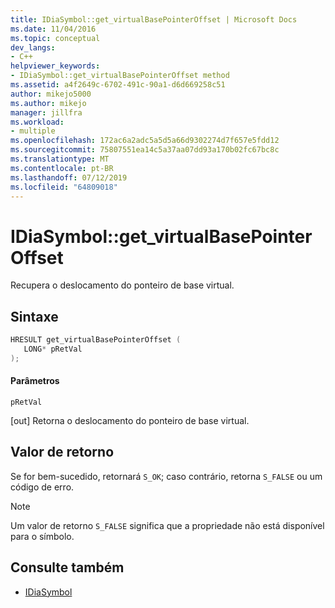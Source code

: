 ```yaml
---
title: IDiaSymbol::get_virtualBasePointerOffset | Microsoft Docs
ms.date: 11/04/2016
ms.topic: conceptual
dev_langs:
- C++
helpviewer_keywords:
- IDiaSymbol::get_virtualBasePointerOffset method
ms.assetid: a4f2649c-6702-491c-90a1-d6d669258c51
author: mikejo5000
ms.author: mikejo
manager: jillfra
ms.workload:
- multiple
ms.openlocfilehash: 172ac6a2adc5a5d5a66d9302274d7f657e5fdd12
ms.sourcegitcommit: 75807551ea14c5a37aa07dd93a170b02fc67bc8c
ms.translationtype: MT
ms.contentlocale: pt-BR
ms.lasthandoff: 07/12/2019
ms.locfileid: "64809018"
---
```

# <a name="idiasymbolgetvirtualbasepointeroffset"></a>IDiaSymbol::get_virtualBasePointerOffset
Recupera o deslocamento do ponteiro de base virtual.

## <a name="syntax"></a>Sintaxe

```C++
HRESULT get_virtualBasePointerOffset ( 
   LONG* pRetVal
);
```

#### <a name="parameters"></a>Parâmetros
 `pRetVal`

[out] Retorna o deslocamento do ponteiro de base virtual.

## <a name="return-value"></a>Valor de retorno
 Se for bem-sucedido, retornará `S_OK`; caso contrário, retorna `S_FALSE` ou um código de erro.

> [!NOTE]
> Um valor de retorno `S_FALSE` significa que a propriedade não está disponível para o símbolo.

## <a name="see-also"></a>Consulte também
- [IDiaSymbol](../../debugger/debug-interface-access/idiasymbol.md)